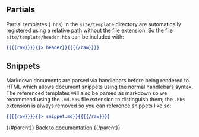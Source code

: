 ## Partials

Partial templates (`.hbs`)  in the `site/template` directory are automatically registered using a relative path without the file extension. So the file `site/template/header.hbs` can be included with:

```handlebars
{{{{raw}}}}{{> header}}{{{{/raw}}}}
```

## Snippets

Markdown documents are parsed via handlebars before being rendered to HTML which allows document snippets using the normal handlebars syntax. The referenced templates will also be parsed as markdown so we recommend using the `.md.hbs` file extension to distinguish them; the `.hbs` extension is always removed so you can reference snippets like so:

```handlebars
{{{{raw}}}}{{> snippet.md}}{{{{/raw}}}}
```

{{#parent}}
[Back to documentation]({{href}})
{{/parent}}
